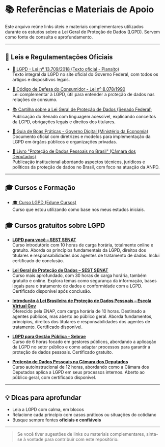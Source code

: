 # 📚 Referências e Materiais de Apoio

Este arquivo reúne links úteis e materiais complementares utilizados durante os estudos sobre a Lei Geral de Proteção de Dados (LGPD). Servem como fonte de consulta e aprofundamento.

---

## 📄 Leis e Regulamentações Oficiais

- [📜 LGPD - Lei nº 13.709/2018 (Texto oficial - Planalto)](https://www.planalto.gov.br/ccivil_03/_ato2015-2018/2018/lei/l13709.htm)  
  Texto integral da LGPD no site oficial do Governo Federal, com todos os artigos e dispositivos legais.

- [📘 Código de Defesa do Consumidor - Lei nº 8.078/1990](https://www.planalto.gov.br/ccivil_03/leis/l8078.htm)  
  Lei complementar à LGPD, útil para entender a proteção de dados nas relações de consumo.

- [📚 Cartilha sobre a Lei Geral de Proteção de Dados (Senado Federal)](https://www2.senado.leg.br/bdsf/handle/id/685515)  
  Publicação do Senado com linguagem acessível, explicando conceitos da LGPD, obrigações legais e direitos dos titulares.

- [📘 Guia de Boas Práticas - Governo Digital (Ministério da Economia)](https://www.gov.br/governodigital/pt-br/privacidade-e-seguranca/guias-e-modelos/pagina_guias_e_modelos)  
  Documento oficial com diretrizes e modelos para implementação da LGPD em órgãos públicos e organizações privadas.

- [📖 Livro "Proteção de Dados Pessoais no Brasil" (Câmara dos Deputados)](https://www.camara.leg.br/assessoria-de-imprensa/1114703-camara-dos-deputados-lanca-o-livro-protecao-de-dados-pessoais-no-brasil/)  
  Publicação institucional abordando aspectos técnicos, jurídicos e políticos da proteção de dados no Brasil, com foco na atuação da ANPD.

---

## 🎓 Cursos e Formação

- [🎓 Curso LGPD (Edune Cursos)](https://edune.com.br/)  
  Curso que estou utilizando como base nos meus estudos iniciais.

## 🎓 Cursos gratuitos sobre LGPD

- **[LGPD para você – SEST SENAT](https://digital.sestsenat.org.br/cursos/lgpd-para-voce)**  
  Curso introdutório com 10 horas de carga horária, totalmente online e gratuito. Aborda os princípios fundamentais da LGPD, direitos dos titulares e responsabilidades dos agentes de tratamento de dados. Inclui certificado de conclusão.

- **[Lei Geral de Proteção de Dados – SEST SENAT](https://digital.sestsenat.org.br/cursos/lei-geral-de-protecao-de-dados-lgpd)**  
  Curso mais aprofundado, com 30 horas de carga horária, também gratuito e online. Explora temas como segurança da informação, bases legais para o tratamento de dados e conformidade com a LGPD. Certificado disponível após conclusão.

- **[Introdução à Lei Brasileira de Proteção de Dados Pessoais – Escola Virtual Gov](https://www.escolavirtual.gov.br/curso/153/governoes)**  
  Oferecido pela ENAP, com carga horária de 10 horas. Destinado a agentes públicos, mas aberto ao público geral. Aborda fundamentos, princípios, direitos dos titulares e responsabilidades dos agentes de tratamento. Certificado disponível.

- **[LGPD para Gestão Pública – Sebrae](https://sebrae.com.br/sites/PortalSebrae/cursosonline/lgpd-para-gestao-publica%2C61a37a2454ed7810VgnVCM1000001b00320aRCRD)**  
  Curso de 6 horas focado em gestores públicos, abordando a aplicação da LGPD no setor público e como adaptar processos para garantir a proteção de dados pessoais. Certificado gratuito.

- **[Proteção de Dados Pessoais na Câmara dos Deputados](https://www.camara.leg.br/assessoria-de-imprensa/1146537-camara-lanca-curso-online-protecao-de-dados-pessoais-na-camara-dos-deputados/)**  
  Curso autoinstrucional de 12 horas, abordando como a Câmara dos Deputados aplica a LGPD em seus processos internos. Aberto ao público geral, com certificado disponível.

---

## 💡 Dicas para aprofundar

- Leia a LGPD com calma, em blocos 
- Relacione cada princípio com casos práticos ou situações do cotidiano
- Busque sempre fontes **oficiais e confiáveis**

---

> Se você tiver sugestões de links ou materiais complementares, sinta-se à vontade para contribuir com este repositório.
